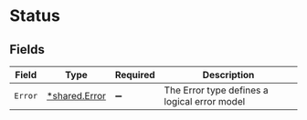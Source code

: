 # Status


## Fields

| Field                                         | Type                                          | Required                                      | Description                                   |
| --------------------------------------------- | --------------------------------------------- | --------------------------------------------- | --------------------------------------------- |
| `Error`                                       | [*shared.Error](../../models/shared/error.md) | :heavy_minus_sign:                            | The Error type defines a logical error model  |